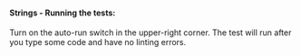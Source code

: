 #### Strings - Running the tests:
Turn on the auto-run switch in the upper-right corner. The test will run after you type some code and have no linting errors.